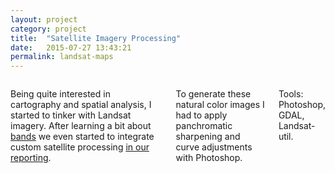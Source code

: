 ```yaml
---
layout: project
category: project
title:  "Satellite Imagery Processing"
date:   2015-07-27 13:43:21
permalink: landsat-maps
---
```

<div class="row">
    <div class="six columns">
        <p>Being quite interested in cartography and spatial analysis, I started to tinker with Landsat imagery. After learning a bit about <a href="https://www.mapbox.com/blog/putting-landsat-8-bands-to-work/">bands</a> we even started to integrate custom satellite processing <a href="http://www.elespanol.com/enfoques/20151006/69493080_0.html">in our reporting</a>.</p>
        <p>To generate these natural color images I had to apply panchromatic sharpening and curve adjustments with Photoshop.</p>
        <p class="u-italic">Tools: Photoshop, GDAL, Landsat-util.</p>
    </div>
    <div class="zoom js-zoom-1 six columns m-b-4">
        <img class="img-responsive b-lazy articleImg"  src="data:image/gif;base64,R0lGODlhAQABAAAAACH5BAEKAAEALAAAAAABAAEAAAICTAEAOw==" data-src="/images/projects/landsat_1.jpg" />
    </div>
</div>
<div class="row">
    <span class="zoom zoom-container js-zoom-2 m-b-4">
        <img class="img-responsive b-lazy articleImg"  src="data:image/gif;base64,R0lGODlhAQABAAAAACH5BAEKAAEALAAAAAABAAEAAAICTAEAOw==" data-src="/images/projects/landsat_2.jpg" />
    </span>
    <span class="zoom zoom-container js-zoom-3 m-b-4">
        <img class="img-responsive b-lazy articleImg"  src="data:image/gif;base64,R0lGODlhAQABAAAAACH5BAEKAAEALAAAAAABAAEAAAICTAEAOw==" data-src="/images/projects/landsat_3.jpg" />
    </span>
</div>

<!-- without these script tags here jquery refuses to work lol -->
<script src="/js/vendor.js"></script>
<script src="/js/jquery.zoom.min.js"></script>

<script>
// callin' the zoom plugin
$('.js-zoom-1').zoom({url: '/images/projects/landsat_1_big.jpg'});
$('.js-zoom-2').zoom({url: '/images/projects/landsat_2_big.jpg'});
$('.js-zoom-3').zoom({url: '/images/projects/landsat_3_big.jpg'});
</script>
